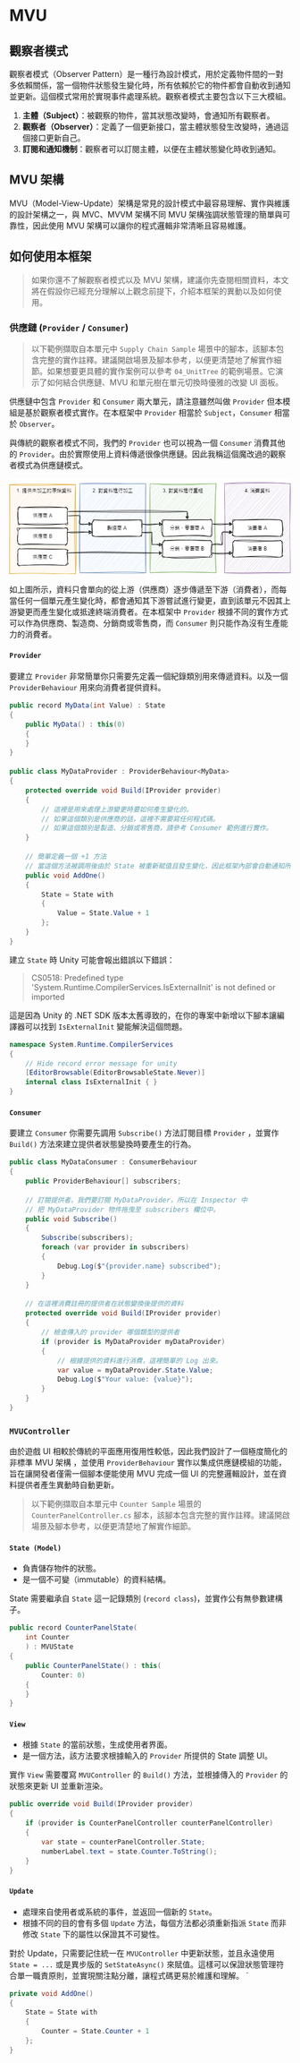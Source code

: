 # MVU

## 觀察者模式

觀察者模式（Observer Pattern）是一種行為設計模式，用於定義物件間的一對多依賴關係，當一個物件狀態發生變化時，所有依賴於它的物件都會自動收到通知並更新。這個模式常用於實現事件處理系統。觀察者模式主要包含以下三大模組。

1. **主體（Subject）**：被觀察的物件，當其狀態改變時，會通知所有觀察者。
2. **觀察者（Observer）**：定義了一個更新接口，當主體狀態發生改變時，通過這個接口更新自己。
3. **訂閱和通知機制**：觀察者可以訂閱主體，以便在主體狀態變化時收到通知。
## MVU 架構

MVU（Model-View-Update）架構是常見的設計模式中最容易理解、實作與維護的設計架構之一，與 MVC、MVVM 架構不同 MVU 架構強調狀態管理的簡單與可靠性，因此使用 MVU 架構可以讓你的程式邏輯非常清晰且容易維護。

## 如何使用本框架

> 如果你還不了解觀察者模式以及 MVU 架構，建議你先查閱相關資料，本文將在假設你已經充分理解以上觀念前提下，介紹本框架的異動以及如何使用。
###  供應鏈 (`Provider` / `Consumer`) 

> 以下範例擷取自本單元中 `Supply Chain Sample` 場景中的腳本，該腳本包含完整的實作註釋。建議開啟場景及腳本參考，以便更清楚地了解實作細節。如果想要更具體的實作案例可以參考 `04_UnitTree` 的範例場景。它演示了如何結合供應鏈、MVU 和單元樹在單元切換時優雅的改變 UI 面板。

供應鏈中包含 `Provider` 和 `Consumer` 兩大單元，請注意雖然叫做 `Provider` 但本模組是基於觀察者模式實作。在本框架中 `Provider` 相當於 `Subject`，`Consumer` 相當於 `Observer`。

與傳統的觀察者模式不同，我們的 `Provider` 也可以視為一個 `Consumer` 消費其他的 `Provider`。由於實際使用上資料傳遞很像供應鏈。因此我稱這個魔改過的觀察者模式為供應鏈模式。

![Supply Chain](./Docs/SupplyChain.png)

如上圖所示，資料只會單向的從上游（供應商）逐步傳遞至下游（消費者），而每當任何一個單元產生變化時，都會通知其下游嘗試進行變更，直到該單元不因其上游變更而產生變化或抵達終端消費者。在本框架中 `Provider` 根據不同的實作方式可以作為供應商、製造商、分銷商或零售商，而 `Consumer` 則只能作為沒有生產能力的消費者。

#### `Provider`

要建立 `Provider` 非常簡單你只需要先定義一個紀錄類別用來傳遞資料。以及一個 `ProviderBehaviour` 用來向消費者提供資料。 

```cs
public record MyData(int Value) : State
{
	public MyData() : this(0)
	{
	}
}

public class MyDataProvider : ProviderBehaviour<MyData>
{
    protected override void Build(IProvider provider)
    {
        // 這裡是用來處理上游變更時要如何產生變化的。
        // 如果這個類別是供應商的話，這裡不需要寫任何程式碼。
        // 如果這個類別是製造、分銷或零售商，請參考 Consumer 範例進行實作。
    }

	// 簡單定義一個 +1 方法
	// 當這個方法被調用後由於 State 被重新賦值且發生變化，因此框架內部會自動通知所有訂閱它的消費者嘗試進行變更。
	public void AddOne()
	{
		State = State with
		{
		    Value = State.Value + 1
		};
	}
}
```

建立 `State` 時 Unity 可能會報出錯誤以下錯誤：

> CS0518: Predefined type 'System.Runtime.CompilerServices.IsExternalInit' is not defined or imported

這是因為 Unity 的 .NET SDK 版本太舊導致的，在你的專案中新增以下腳本讓編譯器可以找到 `IsExternalInit` 變能解決這個問題。

```cs
namespace System.Runtime.CompilerServices
{
    // Hide record error message for unity
    [EditorBrowsable(EditorBrowsableState.Never)]
    internal class IsExternalInit { }
}
```
#### `Consumer`

要建立 `Consumer` 你需要先調用 `Subscribe()` 方法訂閱目標 `Provider` ，並實作 `Build()` 方法來建立提供者狀態變換時要產生的行為。

```cs
public class MyDataConsumer : ConsumerBehaviour
{
    public ProviderBehaviour[] subscribers;

	// 訂閱提供者，我們要訂閱 MyDataProvider，所以在 Inspector 中
	// 把 MyDataProvider 物件拖曳至 subscribers 欄位中。
    public void Subscribe()
    {
        Subscribe(subscribers);
        foreach (var provider in subscribers)
        {
            Debug.Log($"{provider.name} subscribed");
        }
    }
    
	// 在這裡消費註冊的提供者在狀態變換後提供的資料
    protected override void Build(IProvider provider)
    {
	    // 檢查傳入的 provider 哪個類型的提供者
        if (provider is MyDataProvider myDataProvider)
        {
	        // 根據提供的資料進行消費，這裡簡單的 Log 出來。
            var value = myDataProvider.State.Value;
            Debug.Log($"Your value: {value}");
        }
    }
}

```

### `MVUController`

由於遊戲 UI 相較於傳統的平面應用復用性較低，因此我們設計了一個極度簡化的非標準 MVU 架構 ，並使用 `ProviderBehaviour` 實作以集成供應鏈模組的功能，旨在讓開發者僅需一個腳本便能使用 MVU 完成一個 UI 的完整邏輯設計，並在資料提供者產生異動時自動更新。

> 以下範例擷取自本單元中 `Counter Sample` 場景的 `CounterPanelController.cs` 腳本，該腳本包含完整的實作註釋。建議開啟場景及腳本參考，以便更清楚地了解實作細節。
#### `State (Model)`

- 負責儲存物件的狀態。
- 是一個不可變（immutable）的資料結構。

State 需要繼承自 `State` 這一記錄類別 (`record class`)，並實作公有無參數建構子。

```cs
public record CounterPanelState(
    int Counter
    ) : MVUState
{
    public CounterPanelState() : this(
        Counter: 0)
    {
    }
}
```

#### `View`

- 根據 `State` 的當前狀態，生成使用者界面。
- 是一個方法，該方法要求根據輸入的 `Provider` 所提供的 State 調整 UI。

實作 `View` 需要覆寫 `MVUController` 的 `Build()` 方法，並根據傳入的 `Provider` 的狀態來更新 UI 並重新渲染。

```cs
public override void Build(IProvider provider)
{
    if (provider is CounterPanelController counterPanelController)
    {
        var state = counterPanelController.State;
        numberLabel.text = state.Counter.ToString();
    }
}
```

#### `Update`

- 處理來自使用者或系統的事件，並返回一個新的 `State`。
- 根據不同的目的會有多個 `Update` 方法，每個方法都必須重新指派 `State` 而非修改 `State` 下的屬性以保證其不可變性。

對於 Update，只需要記住統一在 `MVUController` 中更新狀態，並且永遠使用 `State = ...` 或是異步版的 `SetStateAsync()` 來賦值。這樣可以保證狀態管理符合單一職責原則，並實現關注點分離，讓程式碼更易於維護和理解。
`
```cs
private void AddOne()
{
	State = State with
	{
		Counter = State.Counter + 1
	};
}
```